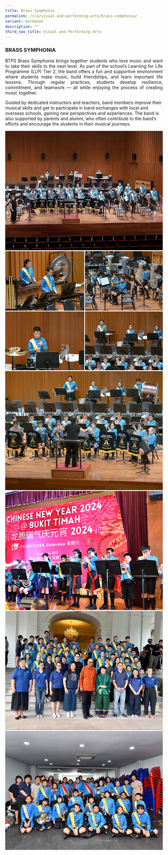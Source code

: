 ```yaml
---
title: Brass Symphonia
permalink: /cca/visual-and-performing-arts/brass-symphonia/
variant: markdown
description: ""
third_nav_title: Visual and Performing Arts
---
```

<h3>BRASS SYMPHONIA</h3>
<p align="justify">BTPS Brass Symphonia brings together students who love music and want to take their skills to the next level. As part of the school’s Learning for Life Programme (LLP) Tier 2, the band offers a fun and supportive environment where students make music, build friendships, and learn important life lessons. Through regular practices, students develop resilience, commitment, and teamwork — all while enjoying the process of creating music together.

Guided by dedicated instructors and teachers, band members improve their musical skills and get to participate in band exchanges with local and overseas schools, gaining new perspectives and experiences. The band is also supported by parents and alumni, who often contribute to the band’s efforts and encourage the students in their musical journeys.</p>

![](/images/CCA/band24_2.jpg)
![](/images/CCA/band24.jpg)
![](/images/CCA/band24_3.jpg)
![](/images/CCA/brasssymphonia24_3.jpg)
![](/images/CCA/brasssymphonia24_2.jpg)
![](/images/CCA/brasssymphonia24_1.jpg)

